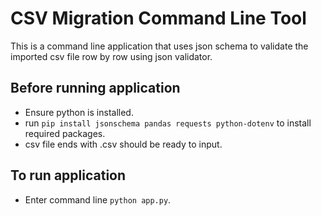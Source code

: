 # CSV Migration Command Line Tool

This is a command line application that uses json schema to validate the imported csv file row by row using json validator.

## Before running application

- Ensure python is installed.
- run `pip install jsonschema pandas requests python-dotenv` to install required packages.
- csv file ends with .csv should be ready to input.

## To run application

- Enter command line `python app.py`.
